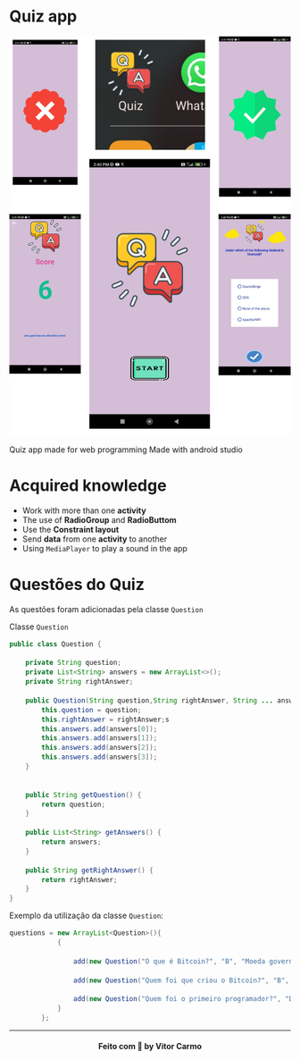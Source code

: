 # Quiz app

![quiz-images](readme/app-images.png)

Quiz app made for web programming Made with android studio

# Acquired knowledge
* Work with more than one **activity**
* The use of **RadioGroup** and **RadioButtom**
* Use the **Constraint layout**
* Send **data** from one **activity** to another
* Using `MediaPlayer` to play a sound in the app

# Questões do Quiz

As questões foram adicionadas pela classe `Question`

Classe `Question`

```java
public class Question {

    private String question;
    private List<String> answers = new ArrayList<>();
    private String rightAnswer;

    public Question(String question,String rightAnswer, String ... answers ) {
        this.question = question;
        this.rightAnswer = rightAnswer;s
        this.answers.add(answers[0]);
        this.answers.add(answers[1]);
        this.answers.add(answers[2]);
        this.answers.add(answers[3]);
    }


    public String getQuestion() {
        return question;
    }

    public List<String> getAnswers() {
        return answers;
    }

    public String getRightAnswer() {
        return rightAnswer;
    }
}
```


Exemplo da utilização da classe `Question`:

```java
questions = new ArrayList<Question>(){
            {

                add(new Question("O que é Bitcoin?", "B", "Moeda governamental", "Crypto Moeda", "Uma rede decentralizada", "Software de Datamining"));

                add(new Question("Quem foi que criou o Bitcoin?", "B", "Margaret Hamilton", "Satoshi Nakamoto", "Alan Turing", "Gustavo Guanabara"));

                add(new Question("Quem foi o primeiro programador?", "D", "Steve Jobs", "Linus Torvalds", "Alan Turing", "Ada Lovelace"));
            }
        };
```

___
<h4 align="center">
    Feito com 💜 by  Vitor Carmo
</h4>
